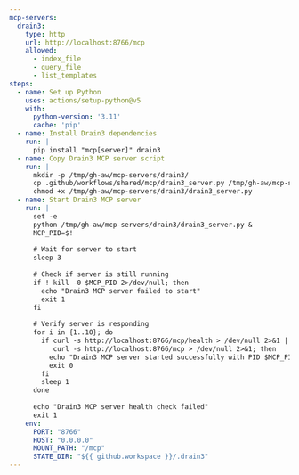 ```yaml
---
mcp-servers:
  drain3:
    type: http
    url: http://localhost:8766/mcp
    allowed:
      - index_file
      - query_file
      - list_templates
steps:
  - name: Set up Python
    uses: actions/setup-python@v5
    with:
      python-version: '3.11'
      cache: 'pip'
  - name: Install Drain3 dependencies
    run: |
      pip install "mcp[server]" drain3
  - name: Copy Drain3 MCP server script
    run: |
      mkdir -p /tmp/gh-aw/mcp-servers/drain3/
      cp .github/workflows/shared/mcp/drain3_server.py /tmp/gh-aw/mcp-servers/drain3/
      chmod +x /tmp/gh-aw/mcp-servers/drain3/drain3_server.py
  - name: Start Drain3 MCP server
    run: |
      set -e
      python /tmp/gh-aw/mcp-servers/drain3/drain3_server.py &
      MCP_PID=$!
      
      # Wait for server to start
      sleep 3
      
      # Check if server is still running
      if ! kill -0 $MCP_PID 2>/dev/null; then
        echo "Drain3 MCP server failed to start"
        exit 1
      fi
      
      # Verify server is responding
      for i in {1..10}; do
        if curl -s http://localhost:8766/mcp/health > /dev/null 2>&1 || \
           curl -s http://localhost:8766/mcp > /dev/null 2>&1; then
          echo "Drain3 MCP server started successfully with PID $MCP_PID"
          exit 0
        fi
        sleep 1
      done
      
      echo "Drain3 MCP server health check failed"
      exit 1
    env:
      PORT: "8766"
      HOST: "0.0.0.0"
      MOUNT_PATH: "/mcp"
      STATE_DIR: "${{ github.workspace }}/.drain3"
---
```


<!--

Drain3 MCP Server
Log template mining and pattern extraction tool

Drain3 is an online log template miner that extracts structured patterns from 
unstructured log files. This MCP server provides tools for indexing log files, 
querying patterns, and listing extracted templates.

Documentation: https://github.com/logpai/Drain3

This shared configuration provides a local HTTP MCP server that runs Drain3
for log analysis and template extraction. The server uses streaming JSONL
responses for progressive results.

Available tools:
  - index_file: Stream-mine templates from a log file and persist snapshot
    Parameters:
      - path: Path to the log file to analyze
      - encoding: File encoding (default: utf-8)
      - max_lines: Maximum lines to process (optional)
    Returns: Streaming JSONL events (start, progress, template, summary)

  - query_file: Match a log line against previously indexed templates
    Parameters:
      - path: Path to the indexed log file
      - text: Log line text to match
    Returns: Matching cluster information (cluster_id, size, template)

  - list_templates: List all extracted templates from an indexed file
    Parameters:
      - path: Path to the indexed log file
      - limit: Maximum number of templates to return (optional)
    Returns: Streaming JSONL events for each template

Configuration:
  The server can be configured via environment variables in the workflow:
  - DRAIN3_SIM_TH: Similarity threshold (default: 0.4)
  - DRAIN3_DEPTH: Tree depth (default: 4)
  - DRAIN3_MAX_CHILDREN: Maximum children per node (default: 100)
  - DRAIN3_MAX_CLUSTERS: Maximum clusters (default: 0 = unlimited)
  - STREAM_FLUSH_EVERY: Progress event frequency (default: 500 lines)
  - STREAM_SLEEP: Throttle between flushes in seconds (default: 0)

Setup:
  1. Include in Your Workflow:
     imports:
       - shared/mcp/drain3.md

  2. The server will be automatically installed and started on localhost:8766

Example Usage:
  Analyze GitHub Actions workflow logs to identify common error patterns
  and failure templates. Index a log file, then query specific error messages
  to find which cluster they belong to.

  ```
  Use the drain3 tool to index the workflow log file at /tmp/workflow.log
  and extract error patterns. Then query a specific error message to find
  its template cluster.
  ```

Connection Type:
  This configuration uses a local HTTP MCP server running Python with FastMCP.
  The server streams responses as JSONL (JSON Lines) for progressive results.

State Persistence:
  Drain3 snapshots are stored in ${{ github.workspace }}/.drain3/ directory.
  Each indexed file gets its own snapshot file for quick reloading.

Troubleshooting:
  Server Failed to Start:
  - Verify Python 3.11+ is available
  - Check that port 8766 is not in use
  - Review server logs for dependency installation issues
  
  Index/Query Errors:
  - Ensure file paths are absolute or relative to workspace
  - Check that the file was indexed before querying
  - Verify file permissions are readable

Usage:
  imports:
    - shared/mcp/drain3.md

-->

